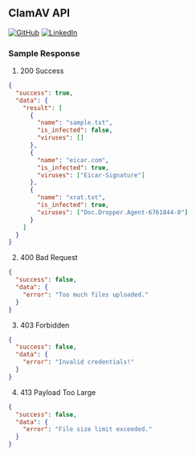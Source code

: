## ClamAV API

[![GitHub](https://img.shields.io/badge/GitHub-romarcablao-lightgrey)](https://github.com/romarcablao)
[![LinkedIn](https://img.shields.io/badge/LinkedIn-romarcablao-blue)](https://linkedin.com/in/romarcablao)

### Sample Response

1. 200 Success

```json
{
  "success": true,
  "data": {
    "result": [
      {
        "name": "sample.txt",
        "is_infected": false,
        "viruses": []
      },
      {
        "name": "eicar.com",
        "is_infected": true,
        "viruses": ["Eicar-Signature"]
      },
      {
        "name": "xrat.txt",
        "is_infected": true,
        "viruses": ["Doc.Dropper.Agent-6761844-0"]
      }
    ]
  }
}
```

2. 400 Bad Request

```json
{
  "success": false,
  "data": {
    "error": "Too much files uploaded."
  }
}
```

3. 403 Forbidden

```json
{
  "success": false,
  "data": {
    "error": "Invalid credentials!"
  }
}
```

4. 413 Payload Too Large

```json
{
  "success": false,
  "data": {
    "error": "File size limit exceeded."
  }
}
```
